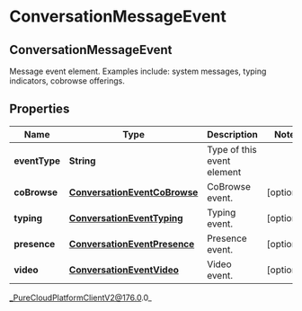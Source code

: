 # ConversationMessageEvent

## ConversationMessageEvent
Message event element.  Examples include: system messages, typing indicators, cobrowse offerings.

## Properties

|Name | Type | Description | Notes|
|------------ | ------------- | ------------- | -------------|
| **eventType** | **String** | Type of this event element | |
| **coBrowse** | [**ConversationEventCoBrowse**](ConversationEventCoBrowse) | CoBrowse event. | [optional] |
| **typing** | [**ConversationEventTyping**](ConversationEventTyping) | Typing event. | [optional] |
| **presence** | [**ConversationEventPresence**](ConversationEventPresence) | Presence event. | [optional] |
| **video** | [**ConversationEventVideo**](ConversationEventVideo) | Video event. | [optional] |



_PureCloudPlatformClientV2@176.0.0_
